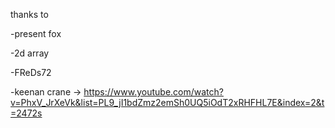 thanks to

-present fox

-2d array

-FReDs72

-keenan crane
-> https://www.youtube.com/watch?v=PhxV_JrXeVk&list=PL9_jI1bdZmz2emSh0UQ5iOdT2xRHFHL7E&index=2&t=2472s
